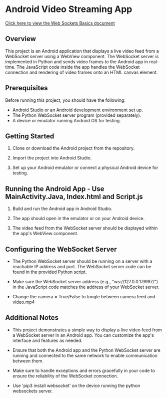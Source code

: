 # Android Video Streaming App

[Click here to view the Web Sockets Basics document](https://github.com/yashreadytobox/web-socket-android-python/blob/main/Web-Sockets-Basics.md)

## Overview

This project is an Android application that displays a live video feed from a WebSocket server using a WebView component. The WebSocket server is implemented in Python and sends video frames to the Android app in real-time. The JavaScript code inside the app handles the WebSocket connection and rendering of video frames onto an HTML canvas element.

## Prerequisites

Before running this project, you should have the following:

- Android Studio or an Android development environment set up.
- The Python WebSocket server program (provided separately).
- A device or emulator running Android OS for testing.

## Getting Started

1. Clone or download the Android project from the repository.

2. Import the project into Android Studio.

3. Set up your Android emulator or connect a physical Android device for testing.

## Running the Android App - Use MainActivity.Java, Index.html and Script.js 

1. Build and run the Android app in Android Studio.

2. The app should open in the emulator or on your Android device.

3. The video feed from the WebSocket server should be displayed within the app's WebView component.

## Configuring the WebSocket Server

- The Python WebSocket server should be running on a server with a reachable IP address and port. The WebSocket server code can be found in the provided Python script.

- Make sure the WebSocket server address (e.g., "ws://127.0.0.1:9997/") in the JavaScript code matches the address of your WebSocket server.

- Change the camera = True/False to toogle between camera feed and video.mp4

## Additional Notes

- This project demonstrates a simple way to display a live video feed from a WebSocket server in an Android app. You can customize the app's interface and features as needed.

- Ensure that both the Android app and the Python WebSocket server are running and connected to the same network to enable communication between them.

- Make sure to handle exceptions and errors gracefully in your code to ensure the reliability of the WebSocket connection.

- Use 'pip3 install websocket' on the device running the python websockets server. 
